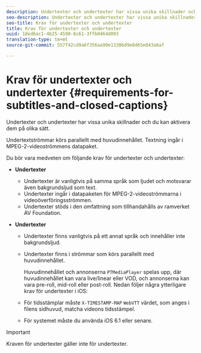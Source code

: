 ```yaml
---
description: Undertexter och undertexter har vissa unika skillnader och du kan aktivera dem på olika sätt.
seo-description: Undertexter och undertexter har vissa unika skillnader och du kan aktivera dem på olika sätt.
seo-title: Krav för undertexter och undertexter
title: Krav för undertexter och undertexter
uuid: 18ed6ac1-4b25-4590-8c61-3ffb0464d093
translation-type: tm+mt
source-git-commit: 557f42cd9a6f356aa99e13386d9e8d65e043a6af

---
```



# Krav för undertexter och undertexter {#requirements-for-subtitles-and-closed-captions}

Undertexter och undertexter har vissa unika skillnader och du kan aktivera dem på olika sätt.

Undertextströmmar körs parallellt med huvudinnehållet. Textning ingår i MPEG-2-videoströmmens datapaket.

Du bör vara medveten om följande krav för undertexter och undertexter:

* **Undertexter**

   * Undertexter är vanligtvis på samma språk som ljudet och motsvarar även bakgrundsljud som text.
   * Undertexter ingår i datapaketen för MPEG-2-videoströmmarna i videoöverföringsströmmen.
   * Undertexter stöds i den omfattning som tillhandahålls av ramverket AV Foundation.

* **Undertexter**

   * Undertexter finns vanligtvis på ett annat språk och innehåller inte bakgrundsljud.
   * Undertexter finns i strömmar som körs parallellt med huvudinnehållet.

      Huvudinnehållet och annonserna `PTMediaPlayer` spelas upp, där huvudinnehållet kan vara live/linear eller VOD, och annonserna kan vara pre-roll, mid-roll eller post-roll.
   Nedan följer några ytterligare krav för undertexter i iOS:

   * För tidsstämplar måste `X-TIMESTAMP-MAP` `WebVTT` värdet, som anges i filens sidhuvud, matcha videons tidsstämpel.

   * För systemet måste du använda iOS 6.1 eller senare.


>[!IMPORTANT]
>
>Kraven för undertexter gäller inte för undertexter.